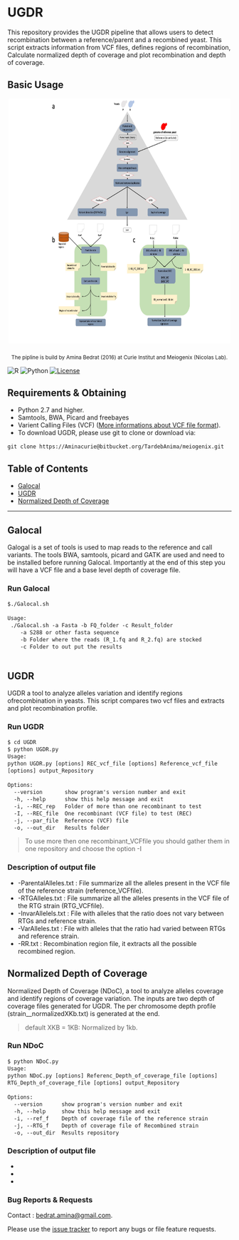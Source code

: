 # UGDR #

This repository provides the UGDR pipeline that allows users to detect recombination between a reference/parent and a recombined yeast.
This script extracts information from VCF files, defines regions of recombination, Calculate normalized depth of coverage and plot recombination and depth of coverage.

## Basic Usage ##

<p align="center">
<img src="https://github.com/AnimaTardeb/Meiogenix-UGDR/blob/master/DATA/figure1.jpg" alt="" width="500" height="550">
</p>

<p align="center">
  <sub>The pipline is build by Amina Bedrat (2016) at Curie Institut and Meiogenix 
  (<a "https://curie.fr/personne/alain-nicolas">Nicolas Lab</a>).
  </a>
</p>

![R](https://img.shields.io/badge/R-v3.6.0+-orange.svg)
![Python](https://img.shields.io/badge/python-v2.7+-blue.svg)
[![License](https://img.shields.io/badge/license-GNU_v3-green.svg)](https://www.gnu.org/licenses/gpl-3.0.fr.html)


## Requirements & Obtaining ##

* Python 2.7 and higher. 
* Samtools, BWA, Picard and freebayes
* Varient Calling Files (VCF) ([More informations about VCF file format](http://www.1000genomes.org/wiki/Analysis/vcf4.0)).
* To download UGDR, please use git to clone or download via:
```
git clone https://Aminacurie@bitbucket.org/TardebAnima/meiogenix.git

```

## Table of Contents
- [Galocal](#Galocal)
- [UGDR](#UGDR)
- [Normalized Depth of Coverage](#NDoC)

------------

## Galocal ##
Galogal is a set of tools is used to map reads to the reference and call variants. The tools BWA, samtools, picard and GATK are used and need to be installed before running Galocal. 
Importantly at the end of this step you will have a VCF file and a base level depth of coverage file.

### Run Galocal ###

```
$./Galocal.sh

Usage: 
 ./Galocal.sh -a Fasta -b FQ_folder -c Result_folder
	-a S288 or other fasta sequence
	-b Folder where the reads (R_1.fq and R_2.fq) are stocked
	-c Folder to out put the results
 
```

## UGDR ##

UGDR a tool to  analyze alleles variation and identify regions ofrecombination in yeasts. This script compares two vcf files and extracts and plot recombination profile.

### Run UGDR ###

```
$ cd UGDR
$ python UGDR.py
Usage: 
python UGDR.py [options] REC_vcf_file [options] Reference_vcf_file [options] output_Repository 

Options:
  --version       show program's version number and exit
  -h, --help      show this help message and exit
  -i, --REC_rep   Folder of more than one recombinant to test
  -I, --REC_file  One recombinant (VCF file) to test (REC)
  -j, --par_file  Reference (VCF) file
  -o, --out_dir   Results folder 
```

> To use more then one recombinant_VCFfile you should gather them in one repository and choose the option -I 

### Description of output file  ###

* -ParentalAlleles.txt : File summarize all the alleles present in the VCF file of the reference strain (reference_VCFfile). 
* -RTGAlleles.txt : File summarize all the alleles presents in the VCF file of the RTG strain (RTG_VCFfile).
* -InvarAllelels.txt : File with alleles that the ratio does not vary between RTGs and reference strain.  
* -VarAlleles.txt : File with alleles that the ratio had varied between RTGs and reference strain.
* -RR.txt : Recombination region file, it extracts all the possible recombined region.

## Normalized Depth of Coverage ##

Normalized Depth of Coverage (NDoC), a tool to analyze alleles coverage and identify regions of coverage variation. The inputs are two depth of coverage files generated for UGDR. The per chromosome depth profile (strain__normalizedXKb.txt) is generated at the end.

> default XKB = 1KB: Normalized by 1kb.

### Run NDoC ###

```
$ python NDoC.py
Usage: 
python NDoC.py [options] Referenc_Depth_of_coverage_file [options] RTG_Depth_of_coverage_file [options] output_Repository 

Options:
  --version      show program's version number and exit
  -h, --help     show this help message and exit
  -i, --ref_f    Depth of coverage file of the reference strain
  -j, --RTG_f    Depth of coverage file of Recombined strain
  -o, --out_dir  Results repository

```

### Description of output file  ###

* 
*
*
 

### Bug Reports & Requests

Contact : bedrat.amina@gmail.com.

Please use the [issue tracker](https://github.com/AnimaTardeb/Meiogenix-UGDR/issues) to report any bugs or file feature requests.

